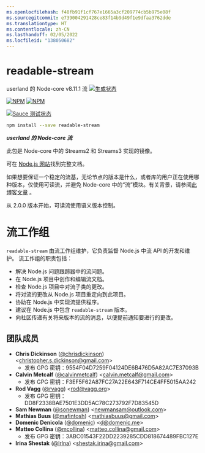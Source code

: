 ```yaml
---
ms.openlocfilehash: f48fb91f1cf767e1665a3cf209774cb5b975e08f
ms.sourcegitcommit: e739004291428ce83f14b9d49f1e9dfaa3762dde
ms.translationtype: HT
ms.contentlocale: zh-CN
ms.lasthandoff: 02/05/2022
ms.locfileid: "138050682"
---
```

# <a name="readable-stream"></a>readable-stream

userland 的 Node-core v8.11.1 流 [![生成状态](https://travis-ci.org/nodejs/readable-stream.svg?branch=master)](https://travis-ci.org/nodejs/readable-stream)


[![NPM](https://nodei.co/npm/readable-stream.png?downloads=true&downloadRank=true)](https://nodei.co/npm/readable-stream/)
[![NPM](https://nodei.co/npm-dl/readable-stream.png?&months=6&height=3)](https://nodei.co/npm/readable-stream/)


[![Sauce 测试状态](https://saucelabs.com/browser-matrix/readable-stream.svg)](https://saucelabs.com/u/readable-stream)

```bash
npm install --save readable-stream
```

***userland 的 Node-core 流***

此包是 Node-core 中的 Streams2 和 Streams3 实现的镜像。

可在 [Node.js 网站](https://nodejs.org/dist/v8.11.1/docs/api/stream.html)找到完整文档。

如果想要保证一个稳定的流基，无论节点的版本是什么，或者库的用户正在使用哪种版本，仅使用可读流，并避免 Node-core 中的“流”模块。有关背景，请参阅[此博客文章](http://r.va.gg/2014/06/why-i-dont-use-nodes-core-stream-module.html) 。

从 2.0.0 版本开始，可读流使用语义版本控制。

# <a name="streams-working-group"></a>流工作组

`readable-stream` 由流工作组维护，它负责监督 Node.js 中流 API 的开发和维护。 流工作组的职责包括：

* 解决 Node.js 问题跟踪器中的流问题。
* 在 Node.js 项目中创作和编辑流文档。
* 检查 Node.js 项目中对流子类的更改。
* 将对流的更改从 Node.js 项目重定向到此项目。
* 协助在 Node.js 中实现流提供程序。
* 建议在 Node.js 中包含 `readable-stream` 版本。
* 向社区传递有关将来版本的流的消息，以便提前通知要进行的更改。

<a name="members"></a>
## <a name="team-members"></a>团队成员

* **Chris Dickinson** ([@chrisdickinson](https://github.com/chrisdickinson)) &lt;christopher.s.dickinson@gmail.com&gt;
  - 发布 GPG 密钥：9554F04D7259F04124DE6B476D5A82AC7E37093B
* **Calvin Metcalf** ([@calvinmetcalf](https://github.com/calvinmetcalf)) &lt;calvin.metcalf@gmail.com&gt;
  - 发布 GPG 密钥：F3EF5F62A87FC27A22E643F714CE4FF5015AA242
* **Rod Vagg** ([@rvagg](https://github.com/rvagg)) &lt;rod@vagg.org&gt;
  - 发布 GPG 密钥：DD8F2338BAE7501E3DD5AC78C273792F7D83545D
* **Sam Newman** ([@sonewman](https://github.com/sonewman)) &lt;newmansam@outlook.com&gt;
* **Mathias Buus** ([@mafintosh](https://github.com/mafintosh)) &lt;mathiasbuus@gmail.com&gt;
* **Domenic Denicola** ([@domenic](https://github.com/domenic)) &lt;d@domenic.me&gt;
* **Matteo Collina** ([@mcollina](https://github.com/mcollina)) &lt;matteo.collina@gmail.com&gt;
  - 发布 GPG 密钥：3ABC01543F22DD2239285CDD818674489FBC127E
* **Irina Shestak** ([@lrlna](https://github.com/lrlna)) &lt;shestak.irina@gmail.com&gt;
